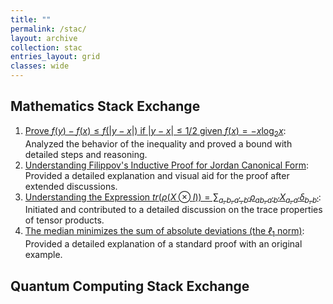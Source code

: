 ```yaml
---
title: ""
permalink: /stac/
layout: archive
collection: stac
entries_layout: grid
classes: wide
---
```

## Mathematics Stack Exchange


 1. [Prove $f(y) - f(x) \leq f(|y - x|)$ if $|y - x| \leq 1/2$ given $f(x) = -x \log_2 x$](https://math.stackexchange.com/questions/4614700/prove-fy-%E2%88%92-fx-leq-fy-%E2%88%92-x-if-y-%E2%88%92-x-%E2%89%A4-1-2-given-fx-x-log-2-x): Analyzed the behavior of the inequality and proved a bound with detailed steps and reasoning.
 2. [Understanding Filippov's Inductive Proof for Jordan Canonical Form](https://math.stackexchange.com/questions/3909381/filippovs-inductive-proof-for-jordan-canonical-form/3911296#3911296): Provided a detailed explanation and visual aid for the proof after extended discussions.
 3. [Understanding the Expression $tr\Big(\rho(X\otimes I)\Big)=\sum_{a,b,a',b'} \rho_{ab,a'b'}X_{a,a'}\delta_{b,b'}$][3]: Initiated and contributed to a detailed discussion on the trace properties of tensor products.
 4. [The median minimizes the sum of absolute deviations (the $ℓ_1$
 norm)][4]: Provided a detailed explanation of a standard proof with an original example.


  [1]: https://math.stackexchange.com/questions/3909381/filippovs-inductive-proof-for-jordan-canonical-form/3911296#3911296
  [2]: https://math.stackexchange.com/questions/4614700/prove-fy-%E2%88%92-fx-leq-fy-%E2%88%92-x-if-y-%E2%88%92-x-%E2%89%A4-1-2-given-fx-x-log-2-x
  [3]: https://math.stackexchange.com/questions/4250990/understanding-the-expression-tr-big-rhox-otimes-i-big-sum-a-b-a-b-rho
  [4]: https://math.stackexchange.com/questions/113270/the-median-minimizes-the-sum-of-absolute-deviations-the-ell-1-norm/2364943#2364943

## Quantum Computing Stack Exchange

